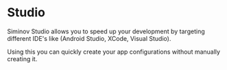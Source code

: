 # Studio

Siminov Studio allows you to speed up your development by targeting different IDE's like (Android Studio, XCode, Visual Studio).

Using this you can quickly create your app configurations without manually creating it.
